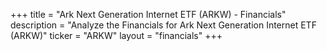 +++
title = "Ark Next Generation Internet ETF (ARKW) - Financials"
description = "Analyze the Financials for Ark Next Generation Internet ETF (ARKW)"
ticker = "ARKW"
layout = "financials"
+++

